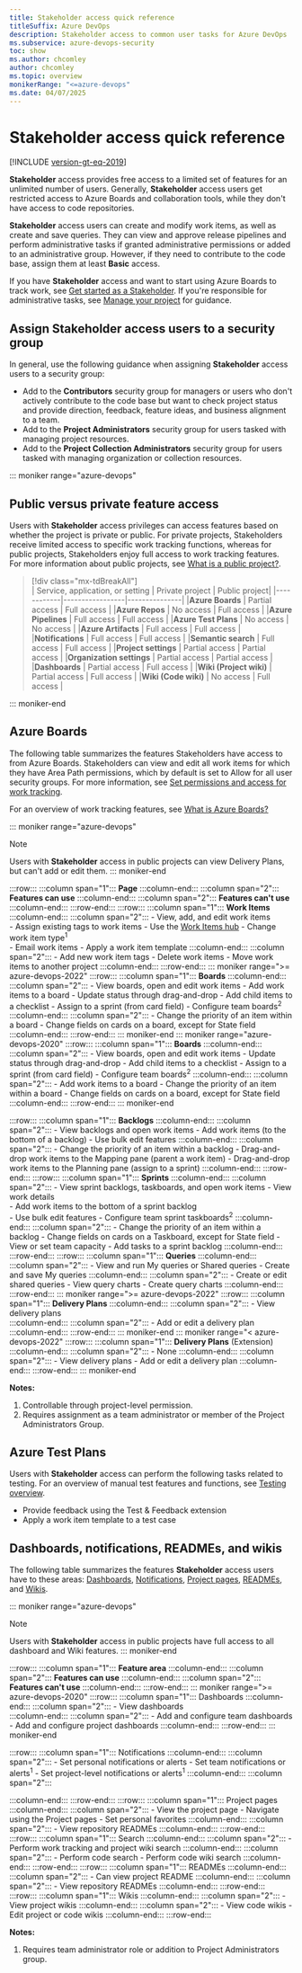 ```yaml
---
title: Stakeholder access quick reference
titleSuffix: Azure DevOps 
description: Stakeholder access to common user tasks for Azure DevOps 
ms.subservice: azure-devops-security
toc: show
ms.author: chcomley
author: chcomley
ms.topic: overview
monikerRange: "<=azure-devops"
ms.date: 04/07/2025
--- 
```


# Stakeholder access quick reference

[!INCLUDE [version-gt-eq-2019](../../includes/version-gt-eq-2019.md)]

**Stakeholder** access provides free access to a limited set of features for an unlimited number of users. Generally, **Stakeholder** access users get restricted access to Azure Boards and collaboration tools, while they don't have access to code repositories.

**Stakeholder** access users can create and modify work items, as well as create and save queries. They can view and approve release pipelines and perform administrative tasks if granted administrative permissions or added to an administrative group. However, if they need to contribute to the code base, assign them at least **Basic** access.

If you have **Stakeholder** access and want to start using Azure Boards to track work, see [Get started as a Stakeholder](get-started-stakeholder.md). If you're responsible for administrative tasks, see [Manage your project](../../user-guide/project-admin-tutorial.md) for guidance.
 
## Assign Stakeholder access users to a security group

In general, use the following guidance when assigning **Stakeholder** access users to a security group: 

- Add to the **Contributors** security group for managers or users who don't actively contribute to the code base but want to check project status and provide direction, feedback, feature ideas, and business alignment to a team. 
- Add to the **Project Administrators** security group for users tasked with managing project resources. 
- Add to the **Project Collection Administrators** security group for users tasked with managing organization or collection resources. 

<a id="stakeholder-access">  </a>
<a id="feature-access">  </a>

::: moniker range="azure-devops"

<a id="public-versus-private-feature-access"></a>

## Public versus private feature access

Users with **Stakeholder** access privileges can access features based on whether the project is private or public. For private projects, Stakeholders receive limited access to specific work tracking functions, whereas for public projects, Stakeholders enjoy full access to work tracking features. For more information about public projects, see [What is a public project?](../projects/about-projects.md).  

> [!div class="mx-tdBreakAll"]  
> | Service, application, or setting | Private project | Public project|
> |------------|-----------------|---------------|
> |**Azure Boards** | Partial access | Full access | 
> |**Azure Repos** | No access | Full access | 
> |**Azure Pipelines**  | Full access | Full access | 
> |**Azure Test Plans**  | No access | No access | 
> |**Azure Artifacts**  | Full access | Full access | 
> |**Notifications**  | Full access | Full access | 
> |**Semantic search** | Full access | Full access | 
> |**Project settings**  | Partial access | Partial access | 
> |**Organization settings**  | Partial access | Partial access | 
> |**Dashboards** | Partial access | Full access | 
> |**Wiki (Project wiki)** | Partial access | Full access | 
> |**Wiki (Code wiki)**  | No access | Full access | 

::: moniker-end
 
## Azure Boards 

The following table summarizes the features Stakeholders have access to from Azure Boards. Stakeholders can view and edit all work items for which they have Area Path permissions, which by default is set to Allow for all user security groups. For more information, see [Set permissions and access for work tracking](set-permissions-access-work-tracking.md#set-permissions-area-path).

For an overview of work tracking features, see [What is Azure Boards?](../../boards/get-started/what-is-azure-boards.md) 

::: moniker range="azure-devops"
> [!NOTE]   
> Users with **Stakeholder** access in public projects can view Delivery Plans, but can't add or edit them.
::: moniker-end

:::row:::
   :::column span="1":::
      **Page** 
   :::column-end:::
   :::column span="2":::
      **Features can use**
   :::column-end:::
   :::column span="2":::
      **Features can't use**
   :::column-end:::
:::row-end:::
:::row:::
   :::column span="1":::
      **Work Items** 
   :::column-end:::
   :::column span="2":::
      - View, add, and edit work items   
      - Assign existing tags to work items 
      - Use the [Work Items hub](../../boards/work-items/view-add-work-items.md)
      - Change work item type<sup>1</sup>   
      - Email work items
      - Apply a work item template
   :::column-end:::
   :::column span="2":::
      - Add new work item tags
      - Delete work items
      - Move work items to another project
   :::column-end:::
:::row-end:::
::: moniker range=">= azure-devops-2022" 
:::row:::
   :::column span="1":::
      **Boards** 
   :::column-end:::
   :::column span="2":::
      - View boards, open and edit work items
      - Add work items to a board
      - Update status through drag-and-drop
      - Add child items to a checklist
      - Assign to a sprint (from card field)
      - Configure team boards<sup>2</sup> 
   :::column-end:::
   :::column span="2":::
      - Change the priority of an item within a board
      - Change fields on cards on a board, except for State field
   :::column-end:::
:::row-end:::
::: moniker-end
::: moniker range="azure-devops-2020" 
:::row:::
   :::column span="1":::
      **Boards** 
   :::column-end:::
   :::column span="2":::
      - View boards, open and edit work items
      - Update status through drag-and-drop
      - Add child items to a checklist
      - Assign to a sprint (from card field)
      - Configure team boards<sup>2</sup> 
   :::column-end:::
   :::column span="2":::
      - Add work items to a board
      - Change the priority of an item within a board
      - Change fields on cards on a board, except for State field
   :::column-end:::
:::row-end:::
::: moniker-end

:::row:::
   :::column span="1":::
      **Backlogs** 
   :::column-end:::
   :::column span="2":::
      - View backlogs and open work items
      - Add work items (to the bottom of a backlog) 
      - Use bulk edit features
   :::column-end:::
   :::column span="2":::
      - Change the priority of an item within a backlog
      - Drag-and-drop work items to the Mapping pane (parent a work item) 
      - Drag-and-drop work items to the Planning pane (assign to a sprint)
   :::column-end:::
:::row-end:::
:::row:::
   :::column span="1":::
      **Sprints** 
   :::column-end:::
   :::column span="2":::
      - View sprint backlogs, taskboards, and open work items
      - View work details  
      - Add work items to the bottom of a sprint backlog  
      - Use bulk edit features
      - Configure team sprint taskboards<sup>2</sup> 
   :::column-end:::
   :::column span="2":::
      - Change the priority of an item within a backlog
      - Change fields on cards on a Taskboard, except for State field
      - View or set team capacity 
      - Add tasks to a sprint backlog 
   :::column-end:::
:::row-end:::
:::row:::
   :::column span="1":::
      **Queries** 
   :::column-end:::
   :::column span="2":::
      - View and run My queries or Shared queries
      - Create and save My queries
   :::column-end:::
   :::column span="2":::
      - Create or edit shared queries
      - View query charts 
      - Create query charts
   :::column-end:::
:::row-end:::
::: moniker range=">= azure-devops-2022" 
:::row:::
   :::column span="1":::
      **Delivery Plans** 
   :::column-end:::
   :::column span="2":::
      - View delivery plans  
   :::column-end:::
   :::column span="2":::
      - Add or edit a delivery plan
   :::column-end:::
:::row-end:::
::: moniker-end
::: moniker range="< azure-devops-2022" 
:::row:::
   :::column span="1":::
      **Delivery Plans** (Extension)
   :::column-end:::
   :::column span="2":::
      - None
   :::column-end:::
   :::column span="2":::
      - View delivery plans
      - Add or edit a delivery plan
   :::column-end:::
:::row-end:::
::: moniker-end

**Notes:**
1. Controllable through project-level permission.
2. Requires assignment as a team administrator or member of the Project Administrators Group.

## Azure Test Plans 

Users with **Stakeholder** access can perform the following tasks related to testing. For an overview of manual test features and functions, see [Testing overview](../../test/index.yml).  

- Provide feedback using the Test & Feedback extension
- Apply a work item template to a test case  

## Dashboards, notifications, READMEs, and wikis 

The following table summarizes the features **Stakeholder** access users have to these areas: [Dashboards](../../report/dashboards/overview.md), [Notifications](../../organizations/notifications/about-notifications.md), [Project pages](../../project/navigation/work-across-projects.md), [READMEs](../../project/wiki/about-readme-wiki.md#add-project-readme-files), and [Wikis](../../project/wiki/provisioned-vs-published-wiki.md).

::: moniker range="azure-devops"
> [!NOTE]   
> Users with **Stakeholder** access in public projects have full access to all dashboard and Wiki features. 
::: moniker-end

:::row:::
   :::column span="1":::
      **Feature area** 
   :::column-end:::
   :::column span="2":::
      **Features can use**
   :::column-end:::
   :::column span="2":::
      **Features can't use**
   :::column-end:::
:::row-end:::
::: moniker range=">= azure-devops-2020" 
:::row:::
   :::column span="1":::
      Dashboards
   :::column-end:::
   :::column span="2":::
      - View dashboards   
   :::column-end:::
   :::column span="2":::
      - Add and configure team dashboards  	 
      - Add and configure project dashboards 
   :::column-end:::
:::row-end:::
::: moniker-end

:::row:::
   :::column span="1":::
      Notifications
   :::column-end:::
   :::column span="2":::
      - Set personal notifications or alerts
      - Set team notifications or alerts<sup>1</sup>
      - Set project-level notifications or alerts<sup>1</sup>
   :::column-end:::
   :::column span="2":::
         
   :::column-end:::
:::row-end:::
:::row:::
   :::column span="1":::
      Project pages
   :::column-end:::
   :::column span="2":::
      - View the project page
      - Navigate using the Project pages
      - Set personal favorites
   :::column-end:::
   :::column span="2":::
      - View repository READMEs 
   :::column-end:::
:::row-end:::
:::row:::
   :::column span="1":::
      Search
   :::column-end:::
   :::column span="2":::
      - Perform work tracking and project wiki search
   :::column-end:::
   :::column span="2":::
      - Perform code search
      - Perform code wiki search
   :::column-end:::
:::row-end:::
:::row:::
   :::column span="1":::
      READMEs
   :::column-end:::
   :::column span="2":::
      - Can view project README 
   :::column-end:::
   :::column span="2":::
      - View repository READMEs 
   :::column-end:::
:::row-end:::
:::row:::
   :::column span="1":::
      Wikis
   :::column-end:::
   :::column span="2":::
      - View project wikis
   :::column-end:::
   :::column span="2":::
      - View code wikis
      - Edit project or code wikis
   :::column-end:::
:::row-end:::
 
**Notes:**
1. Requires team administrator role or addition to Project Administrators group.
